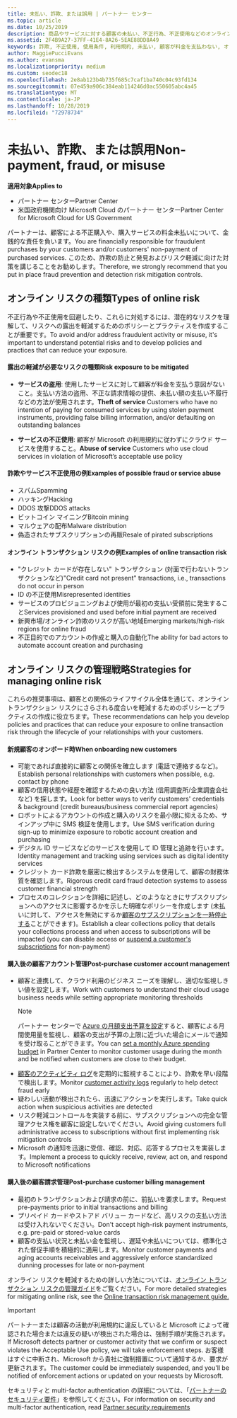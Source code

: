 ```yaml
---
title: 未払い、詐欺、または誤用 | パートナー センター
ms.topic: article
ms.date: 10/25/2019
description: 商品やサービスに対する顧客の未払い、不正行為、不正使用などのオンライン トランザクション リスクを管理するための戦略。
ms.assetid: 2F4B9A27-37FF-41E4-8A26-5EAE88DD8A49
keywords: 詐欺, 不正使用, 使用条件, 利用規約, 未払い, 顧客が料金を支払わない, オンライン リスク, サービスの盗用, サービスの不正使用, サブスクリプションの一時停止,
author: MaggiePucciEvans
ms.author: evansma
ms.localizationpriority: medium
ms.custom: seodec18
ms.openlocfilehash: 2e8ab123b4b735f685c7caf1ba740c04c93fd134
ms.sourcegitcommit: 07e459a906c384eab114246d0ac550605abc4a45
ms.translationtype: MT
ms.contentlocale: ja-JP
ms.lasthandoff: 10/28/2019
ms.locfileid: "72978734"
---
```

# <a name="non-payment-fraud-or-misuse"></a><span data-ttu-id="15c2f-104">未払い、詐欺、または誤用</span><span class="sxs-lookup"><span data-stu-id="15c2f-104">Non-payment, fraud, or misuse</span></span>

<span data-ttu-id="15c2f-105">**適用対象**</span><span class="sxs-lookup"><span data-stu-id="15c2f-105">**Applies to**</span></span>

-  <span data-ttu-id="15c2f-106">パートナー センター</span><span class="sxs-lookup"><span data-stu-id="15c2f-106">Partner Center</span></span>
-  <span data-ttu-id="15c2f-107">米国政府機関向け Microsoft Cloud のパートナー センター</span><span class="sxs-lookup"><span data-stu-id="15c2f-107">Partner Center for Microsoft Cloud for US Government</span></span>



<span data-ttu-id="15c2f-108">パートナーは、顧客による不正購入や、購入サービスの料金未払いについて、金銭的な責任を負います。</span><span class="sxs-lookup"><span data-stu-id="15c2f-108">You are financially responsible for fraudulent purchases by your customers and/or customers' non-payment of purchased services.</span></span> <span data-ttu-id="15c2f-109">このため、詐欺の防止と発見およびリスク軽減に向けた対策を講じることをお勧めします。</span><span class="sxs-lookup"><span data-stu-id="15c2f-109">Therefore, we strongly recommend that you put in place fraud prevention and detection risk mitigation controls.</span></span>

## <a name="types-of-online-risk"></a><span data-ttu-id="15c2f-110">オンライン リスクの種類</span><span class="sxs-lookup"><span data-stu-id="15c2f-110">Types of online risk</span></span>

<span data-ttu-id="15c2f-111">不正行為や不正使用を回避したり、これらに対処するには、潜在的なリスクを理解して、リスクへの露出を軽減するためのポリシーとプラクティスを作成することが重要です。</span><span class="sxs-lookup"><span data-stu-id="15c2f-111">To avoid and/or address fraudulent activity or misuse, it's important to understand potential risks and to develop policies and practices that can reduce your exposure.</span></span>

#### <a name="risk-exposure-to-be-mitigated"></a><span data-ttu-id="15c2f-112">露出の軽減が必要なリスクの種類</span><span class="sxs-lookup"><span data-stu-id="15c2f-112">Risk exposure to be mitigated</span></span>

- <span data-ttu-id="15c2f-113">**サービスの盗用**: 使用したサービスに対して顧客が料金を支払う意図がないこと。支払い方法の盗用、不正な請求情報の提供、未払い額の支払い不履行などの方法が使用されます。</span><span class="sxs-lookup"><span data-stu-id="15c2f-113">**Theft of service** Customers who have no intention of paying for consumed services by using stolen payment instruments, providing false billing information, and/or defaulting on outstanding balances</span></span>

- <span data-ttu-id="15c2f-114">**サービスの不正使用**: 顧客が Microsoft の利用規約に従わずにクラウド サービスを使用すること。</span><span class="sxs-lookup"><span data-stu-id="15c2f-114">**Abuse of service** Customers who use cloud services in violation of Microsoft’s acceptable use policy</span></span>

#### <a name="examples-of-possible-fraud-or-service-abuse"></a><span data-ttu-id="15c2f-115">詐欺やサービス不正使用の例</span><span class="sxs-lookup"><span data-stu-id="15c2f-115">Examples of possible fraud or service abuse</span></span>
- <span data-ttu-id="15c2f-116">スパム</span><span class="sxs-lookup"><span data-stu-id="15c2f-116">Spamming</span></span>
- <span data-ttu-id="15c2f-117">ハッキング</span><span class="sxs-lookup"><span data-stu-id="15c2f-117">Hacking</span></span>
- <span data-ttu-id="15c2f-118">DDOS 攻撃</span><span class="sxs-lookup"><span data-stu-id="15c2f-118">DDOS attacks</span></span>
- <span data-ttu-id="15c2f-119">ビットコイン マイニング</span><span class="sxs-lookup"><span data-stu-id="15c2f-119">Bitcoin mining</span></span>
- <span data-ttu-id="15c2f-120">マルウェアの配布</span><span class="sxs-lookup"><span data-stu-id="15c2f-120">Malware distribution</span></span>
- <span data-ttu-id="15c2f-121">偽造されたサブスクリプションの再販</span><span class="sxs-lookup"><span data-stu-id="15c2f-121">Resale of pirated subscriptions</span></span> 

#### <a name="examples-of-online-transaction-risk"></a><span data-ttu-id="15c2f-122">オンライン トランザクション リスクの例</span><span class="sxs-lookup"><span data-stu-id="15c2f-122">Examples of online transaction risk</span></span>
- <span data-ttu-id="15c2f-123">"クレジット カードが存在しない" トランザクション (対面で行わないトランザクションなど)</span><span class="sxs-lookup"><span data-stu-id="15c2f-123">"Credit card not present" transactions, i.e., transactions do not occur in person</span></span>
- <span data-ttu-id="15c2f-124">ID の不正使用</span><span class="sxs-lookup"><span data-stu-id="15c2f-124">Misrepresented identities</span></span>
- <span data-ttu-id="15c2f-125">サービスのプロビジョニングおよび使用が最初の支払い受領前に発生すること</span><span class="sxs-lookup"><span data-stu-id="15c2f-125">Services provisioned and used before initial payment are received</span></span>
- <span data-ttu-id="15c2f-126">新興市場/オンライン詐欺のリスクが高い地域</span><span class="sxs-lookup"><span data-stu-id="15c2f-126">Emerging markets/high-risk regions for online fraud</span></span>
- <span data-ttu-id="15c2f-127">不正目的でのアカウントの作成と購入の自動化</span><span class="sxs-lookup"><span data-stu-id="15c2f-127">The ability for bad actors to automate account creation and purchasing</span></span>

## <a name="strategies-for-managing-online-risk"></a><span data-ttu-id="15c2f-128">オンライン リスクの管理戦略</span><span class="sxs-lookup"><span data-stu-id="15c2f-128">Strategies for managing online risk</span></span>

<span data-ttu-id="15c2f-129">これらの推奨事項は、顧客との関係のライフサイクル全体を通じて、オンライン トランザクション リスクにさらされる度合いを軽減するためのポリシーとプラクティスの作成に役立ちます。</span><span class="sxs-lookup"><span data-stu-id="15c2f-129">These recommendations can help you develop policies and practices that can reduce your exposure to online transaction risk through the lifecycle of your relationships with your customers.</span></span>  

#### <a name="when-onboarding-new-customers"></a><span data-ttu-id="15c2f-130">新規顧客のオンボード時</span><span class="sxs-lookup"><span data-stu-id="15c2f-130">When onboarding new customers</span></span>
- <span data-ttu-id="15c2f-131">可能であれば直接的に顧客との関係を確立します (電話で連絡するなど)。</span><span class="sxs-lookup"><span data-stu-id="15c2f-131">Establish personal relationships with customers when possible, e.g. contact by phone</span></span>
- <span data-ttu-id="15c2f-132">顧客の信用状態や経歴を確認するための良い方法 (信用調査所/企業調査会社など) を探します。</span><span class="sxs-lookup"><span data-stu-id="15c2f-132">Look for better ways to verify customers' credentials & background (credit bureaus/business commercial report agencies)</span></span> 
- <span data-ttu-id="15c2f-133">ロボットによるアカウントの作成と購入のリスクを最小限に抑えるため、サインアップ中に SMS 検証を使用します。</span><span class="sxs-lookup"><span data-stu-id="15c2f-133">Use SMS verification during sign-up to minimize exposure to robotic account creation and purchasing</span></span>
- <span data-ttu-id="15c2f-134">デジタル ID サービスなどのサービスを使用して ID 管理と追跡を行います。</span><span class="sxs-lookup"><span data-stu-id="15c2f-134">Identity management and tracking using services such as digital identity services</span></span>
- <span data-ttu-id="15c2f-135">クレジット カード詐欺を厳密に検出するシステムを使用して、顧客の財務体質を確認します。</span><span class="sxs-lookup"><span data-stu-id="15c2f-135">Rigorous credit card fraud detection systems to assess customer financial strength</span></span>
- <span data-ttu-id="15c2f-136">プロセスのコレクションを詳細に記述し、どのようなときにサブスクリプションへのアクセスに影響するかを示した明確なポリシーを作成します (未払いに対して、アクセスを無効にするか[顧客のサブスクリプションを一時停止する](suspend-a-subscription.md)ことができます)。</span><span class="sxs-lookup"><span data-stu-id="15c2f-136">Establish a clear collections policy that details your collections process and when access to subscriptions will be impacted (you can disable access or [suspend a customer's subscriptions](suspend-a-subscription.md) for non-payment)</span></span>

#### <a name="post-purchase-customer-account-management"></a><span data-ttu-id="15c2f-137">購入後の顧客アカウント管理</span><span class="sxs-lookup"><span data-stu-id="15c2f-137">Post-purchase customer account management</span></span>
- <span data-ttu-id="15c2f-138">顧客と連携して、クラウド利用のビジネス ニーズを理解し、適切な監視しきい値を設定します。</span><span class="sxs-lookup"><span data-stu-id="15c2f-138">Work with customers to understand their cloud usage business needs while setting appropriate monitoring thresholds</span></span>
    > [!NOTE]  
    >  <span data-ttu-id="15c2f-139">パートナー センターで [Azure の月額支出予算を設定](set-an-azure-spending-budget-for-your-customers.md)すると、顧客による月間使用量を監視し、顧客の支出が予算の上限に近づいた場合にメールで通知を受け取ることができます。</span><span class="sxs-lookup"><span data-stu-id="15c2f-139">You can [set a monthly Azure spending budget](set-an-azure-spending-budget-for-your-customers.md) in Partner Center to monitor customer usage during the month and be notified when customers are close to their budget.</span></span>
- <span data-ttu-id="15c2f-140">[顧客のアクティビティ ログ](activity-logs.md)を定期的に監視することにより、詐欺を早い段階で検出します。</span><span class="sxs-lookup"><span data-stu-id="15c2f-140">Monitor [customer activity logs](activity-logs.md) regularly to help detect fraud early</span></span>
- <span data-ttu-id="15c2f-141">疑わしい活動が検出されたら、迅速にアクションを実行します。</span><span class="sxs-lookup"><span data-stu-id="15c2f-141">Take quick action when suspicious activities are detected</span></span>
- <span data-ttu-id="15c2f-142">リスク軽減コントロールを実装する前に、サブスクリプションへの完全な管理アクセス権を顧客に設定しないでください。</span><span class="sxs-lookup"><span data-stu-id="15c2f-142">Avoid giving customers full administrative access to subscriptions without first implementing risk mitigation controls</span></span>
- <span data-ttu-id="15c2f-143">Microsoft の通知を迅速に受信、確認、対応、応答するプロセスを実装します。</span><span class="sxs-lookup"><span data-stu-id="15c2f-143">Implement a process to quickly receive, review, act on, and respond to Microsoft notifications</span></span>

#### <a name="post-purchase-customer-billing-management"></a><span data-ttu-id="15c2f-144">購入後の顧客請求管理</span><span class="sxs-lookup"><span data-stu-id="15c2f-144">Post-purchase customer billing management</span></span>
- <span data-ttu-id="15c2f-145">最初のトランザクションおよび請求の前に、前払いを要求します。</span><span class="sxs-lookup"><span data-stu-id="15c2f-145">Request pre-payments prior to initial transactions and billing</span></span> 
- <span data-ttu-id="15c2f-146">プリペイド カードやストアド バリュー カードなど、高リスクの支払い方法は受け入れないでください。</span><span class="sxs-lookup"><span data-stu-id="15c2f-146">Don't accept high-risk payment instruments, e.g. pre-paid or stored-value cards</span></span>
- <span data-ttu-id="15c2f-147">顧客の支払い状況と未払い金を監視し、遅延や未払いについては、標準化された督促手順を積極的に適用します。</span><span class="sxs-lookup"><span data-stu-id="15c2f-147">Monitor customer payments and aging accounts receivables and aggressively enforce standardized dunning processes for late or non-payment</span></span>

<span data-ttu-id="15c2f-148">オンライン リスクを軽減するための詳しい方法については、[オンライン トランザクション リスクの管理ガイド](https://assets.windowsphone.com/7d885238-e13b-4f10-a682-3d5adacd2859/CSP-PartnerRiskGuide-APSFinal_InvariantCulture_Default.zip)をご覧ください。</span><span class="sxs-lookup"><span data-stu-id="15c2f-148">For more detailed strategies for mitigating online risk, see the [Online transaction risk management guide.](https://assets.windowsphone.com/7d885238-e13b-4f10-a682-3d5adacd2859/CSP-PartnerRiskGuide-APSFinal_InvariantCulture_Default.zip)</span></span>

> [!IMPORTANT]  
> <span data-ttu-id="15c2f-149">パートナーまたは顧客の活動が利用規約に違反していると Microsoft によって確認された場合または違反の疑いが検出された場合は、強制手順が実施されます。</span><span class="sxs-lookup"><span data-stu-id="15c2f-149">If Microsoft detects partner or customer activity that we confirm or suspect violates the Acceptable Use policy, we will take enforcement steps.</span></span> <span data-ttu-id="15c2f-150">お客様はすぐに中断され、Microsoft から貴社に強制措置について通知するか、要求が更新されます。</span><span class="sxs-lookup"><span data-stu-id="15c2f-150">The customer could be immediately suspended, and you'll be notified of enforcement actions or updated on your requests by Microsoft.</span></span>

 <span data-ttu-id="15c2f-151">セキュリティと multi-factor authentication の詳細については、「[パートナーのセキュリティ要件](partner-security-requirements.md)」を参照してください。</span><span class="sxs-lookup"><span data-stu-id="15c2f-151">For information on security and multi-factor authentication, read [Partner security requirements](partner-security-requirements.md)</span></span>

 




